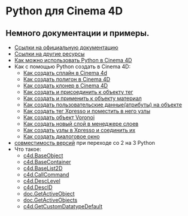 # Python для Cinema 4D
## Немного документации и примеры.

- [Ссылки на официальную документацию][1]
- [Ссылки на другие ресурсы][2]
- [Как можно использовать Python в Cinema 4D][3]
- Как с помощью Python создать в Cinema 4D:
  - [Как создать сплайн в Cinema 4d][4]
  - [Как создать полигон в Cinema 4D][5]
  - [Как создать клонер в Cinema 4D][6]
  - [Как создать и присоединить к объекту тег][15]
  - [Как создать и применить к объекту материал][8]
  - [Как создать пользовательские данные(атрибуты) на объекте][9]
  - [Как создать тег Xpresso и поместить в него узлы][16]
  - [Как создать объект Voronoi][17]
  - [Как создать новый слой в менеджере слоев][18]
  - [Как создать узлы в Xpresso и соединить их][19]
  - [Как создать диалоговое окно][24]
- [совместимость версий][7] при переходе со 2 на 3 Python
- Что такое:
  - [c4d.BaseObject][21]
  - [c4d.BaseContainer][22]
  - [c4d.BaseList2D][12]
  - [c4d.CallCommand][23]
  - [c4d.DescLevel][10]
  - [c4d.DescID][11]
  - [doc.GetActiveObject][13]
  - [doc.GetActiveObjects][20]
  - [c4d.GetCustomDatatypeDefault][14]


[1]: links.md "links"
[2]: other.md "other links"
[3]: how_use.md "how_use"
[4]: create_spline.md "create_spline"
[5]: create_poligon.md "create_poligon"
[6]: create_cloner.md "create_cloner"
[7]: python23.md "python23"
[8]: create_material.md "create_material"
[9]: create_UserData.md "create_UserData"
[10]: DescLevel.md "DescLevel"
[11]: DescID.md "DescID"
[12]: BaseList2D.md "BaseList2D"
[13]: GetActiveObject.md "GetActiveObject"
[14]: GetCustomDatatypeDefault.md "GetCustomDatatypeDefault"
[15]: create_tag.md "create_tag"
[16]: create_xpresso.md "create_xpresso"
[17]: create_voronoi.md "create_voronoi"
[18]: create_layer.md "create_layer"
[19]: create_nodes.md "create_nodes"
[20]: GetActiveObjects.md "GetActiveObjects"
[21]: BaseObject.md "BaseObject"
[22]: BaseContainer.md "BaseContainer"
[23]: CallCommand.md "CallCommand"
[24]: dialog.md "dialog"